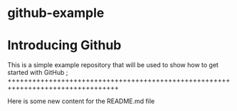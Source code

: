 # github-example
Introducing Github
==================

This is a simple example repository that will be used to show how to get started with GitHub ;
+++++++++++++++++++++++++++++++++++++++++++++++++++++++++++++++++++++++++++++++++

Here is some new content for the README.md file
